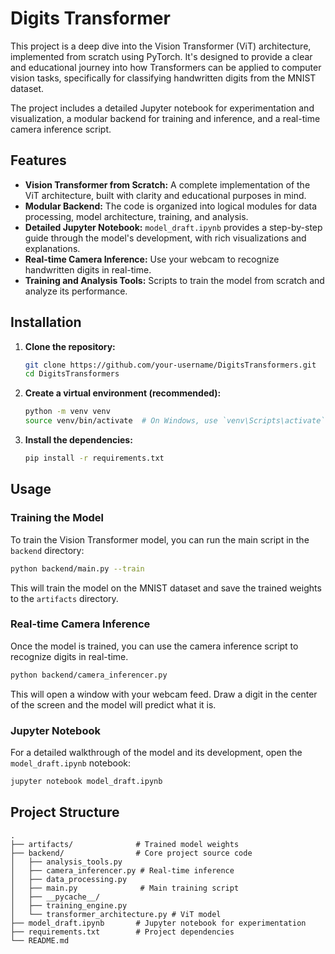 # Digits Transformer

This project is a deep dive into the Vision Transformer (ViT) architecture, implemented from scratch using PyTorch. It's designed to provide a clear and educational journey into how Transformers can be applied to computer vision tasks, specifically for classifying handwritten digits from the MNIST dataset.

The project includes a detailed Jupyter notebook for experimentation and visualization, a modular backend for training and inference, and a real-time camera inference script.

## Features

*   **Vision Transformer from Scratch:** A complete implementation of the ViT architecture, built with clarity and educational purposes in mind.
*   **Modular Backend:** The code is organized into logical modules for data processing, model architecture, training, and analysis.
*   **Detailed Jupyter Notebook:** `model_draft.ipynb` provides a step-by-step guide through the model's development, with rich visualizations and explanations.
*   **Real-time Camera Inference:** Use your webcam to recognize handwritten digits in real-time.
*   **Training and Analysis Tools:** Scripts to train the model from scratch and analyze its performance.

## Installation

1.  **Clone the repository:**
    ```bash
    git clone https://github.com/your-username/DigitsTransformers.git
    cd DigitsTransformers
    ```

2.  **Create a virtual environment (recommended):**
    ```bash
    python -m venv venv
    source venv/bin/activate  # On Windows, use `venv\Scripts\activate`
    ```

3.  **Install the dependencies:**
    ```bash
    pip install -r requirements.txt
    ```

## Usage

### Training the Model

To train the Vision Transformer model, you can run the main script in the `backend` directory:

```bash
python backend/main.py --train
```

This will train the model on the MNIST dataset and save the trained weights to the `artifacts` directory.

### Real-time Camera Inference

Once the model is trained, you can use the camera inference script to recognize digits in real-time.

```bash
python backend/camera_inferencer.py
```

This will open a window with your webcam feed. Draw a digit in the center of the screen and the model will predict what it is.

### Jupyter Notebook

For a detailed walkthrough of the model and its development, open the `model_draft.ipynb` notebook:

```bash
jupyter notebook model_draft.ipynb
```

## Project Structure

```
.
├── artifacts/              # Trained model weights
├── backend/                # Core project source code
│   ├── analysis_tools.py
│   ├── camera_inferencer.py # Real-time inference
│   ├── data_processing.py
│   ├── main.py              # Main training script
│   ├── __pycache__/
│   ├── training_engine.py
│   └── transformer_architecture.py # ViT model
├── model_draft.ipynb       # Jupyter notebook for experimentation
├── requirements.txt        # Project dependencies
└── README.md
```
